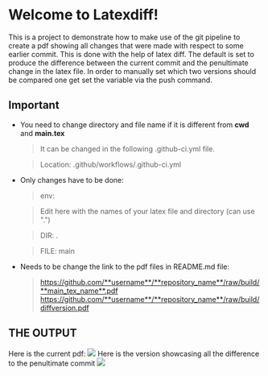 # Welcome to Latexdiff!

This is a project to demonstrate how to make use of the git pipeline to create a pdf showing all
changes that were made with respect to some earlier commit. This is done with the help of latex diff.
The default is set to produce the difference between the current commit and
the penultimate change in the latex file.
In order to manually set which two versions should be compared one get set
the variable via the push command.

##  Important

- You need to change directory and file name if it is different from **cwd** and **main.tex**
  >  It can be changed in the following .github-ci.yml file. 
  
  >  Location: .github/workflows/.github-ci.yml
-  Only changes have to be done:
   > env:
   
    > Edit here with the names of your latex file and directory (can use ".")
   
	>DIR: .
	
    >    FILE: main
    
 - Needs to be change the link to the pdf files in README.md file:
   > https://github.com/**username**/**repository_name**/raw/build/**main_tex_name**.pdf
   >https://github.com/**username**/**repository_name**/raw/build/diffversion.pdf
## THE OUTPUT
Here is the current pdf:
[![](https://img.shields.io/badge/Download-pdf-red)](https://github.com/ikrom96git/latexdiff_readme/raw/build/main.pdf)
Here is the version showcasing all the difference to the penultimate commit
[![](https://img.shields.io/badge/Download-pdf-red)](https://github.com/ikrom96git/latexdiff_readme/raw/build/diffversion.pdf)
